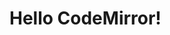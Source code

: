 # Hello CodeMirror!

<script>
  import {Parser} from "src/client/tree-sitter.js"
  window.TreeSitter = Parser
  import md5 from "./../external/md5.js"
   
  ""
</script>

<script>
  import  {setConfig} from "../model.js"

  var baseDir = lively.query(this, "lively-container").getDir()
  setConfig({baseURL: baseDir + '../'})
</script>

<script>

import {} from './cm-editor.js';

await (<cm-dc-editor text="asd" language="javascript" extensions="javascript:base javascript:workspace"></cm-dc-editor>)

</script>